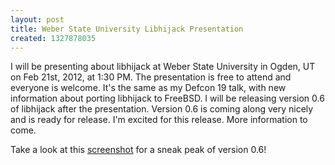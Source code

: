 ```yaml
---
layout: post
title: Weber State University Libhijack Presentation
created: 1327878035
---
```

I will be presenting about libhijack at Weber State University in Ogden, UT on Feb 21st, 2012, at 1:30 PM. The presentation is free to attend and everyone is welcome. It's the same as my Defcon 19 talk, with new information about porting libhijack to FreeBSD. I will be releasing version 0.6 of libhijack after the presentation. Version 0.6 is coming along very nicely and is ready for release. I'm excited for this release. More information to come.

Take a look at this <a href="http://www.0xfeedface.org/~shawn/screenies/2012-01-29_libhijack_freebsd_amd64.png" target="_blank">screenshot</a> for a sneak peak of version 0.6!
